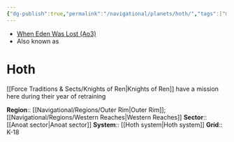 ```yaml
---
{"dg-publish":true,"permalink":"/navigational/planets/hoth/","tags":["map","outerrim","western","anoat","retraining","unfinished","planet"],"noteIcon":"saber1"}
---
```


- [When Eden Was Lost (Ao3)](https://archiveofourown.org/works/19334440/chapters/45992584)
- Also known as 
# Hoth

[[Force Traditions & Sects/Knights of Ren\|Knights of Ren]] have a mission here during their year of retraining

**Region**::  [[Navigational/Regions/Outer Rim\|Outer Rim]]; [[Navigational/Regions/Western Reaches\|Western Reaches]]
**Sector**::  [[Anoat sector\|Anoat sector]]
**System**::  [[Hoth system\|Hoth system]]
**Grid**::  K-18